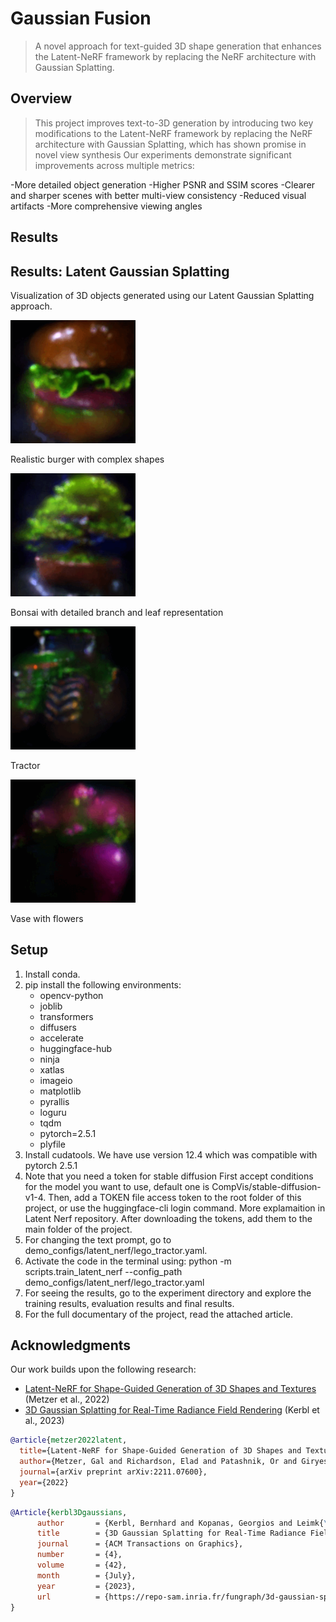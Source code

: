 # Gaussian Fusion

> A novel approach for text-guided 3D shape generation that enhances the Latent-NeRF framework by replacing the NeRF architecture with Gaussian Splatting.

## Overview
> This project improves text-to-3D generation by introducing two key modifications to the Latent-NeRF framework by replacing the NeRF architecture with Gaussian Splatting, which has shown promise in novel view synthesis
> Our experiments demonstrate significant improvements across multiple metrics:

-More detailed object generation
-Higher PSNR and SSIM scores
-Clearer and sharper scenes with better multi-view consistency
-Reduced visual artifacts
-More comprehensive viewing angles

## Results
<div class="results-container">
  <h2>Results: Latent Gaussian Splatting</h2>
  <p class="description">Visualization of 3D objects generated using our Latent Gaussian Splatting approach.</p>
  
  <div class="results-grid">
    <div class="result-item">
        <img src="Gaus-fusion-20250305T130207Z-001/Gaus-fusion/burger.gif" alt="Tree visualization" width="200">
        <p>Realistic burger with complex shapes</p>
    </div>
    <div class="result-item">
        <img src="Gaus-fusion-20250305T130207Z-001/Gaus-fusion/bonsai.gif" alt="Flowers visualization" width="200">
        <p>Bonsai with detailed branch and leaf representation</p>
    </div>
    <div class="result-item">
        <img src="Gaus-fusion-20250305T130207Z-001/Gaus-fusion/tractor.gif" alt="Bonsai visualization" width="200">
        <p>Tractor</p>
    </div>
    <div class="result-item">
        <img src="Gaus-fusion-20250305T130207Z-001/Gaus-fusion/vase.gif" alt="Tractor visualization" width="200">
        <p>Vase with flowers</p>
    </div>
</div>

## Setup
1. Install conda.
2. pip install the following environments:
    - opencv-python
    - joblib
    - transformers
    - diffusers
    - accelerate
    - huggingface-hub
    - ninja
    - xatlas
    - imageio
    - matplotlib
    - pyrallis
    - loguru
    - tqdm
    - pytorch=2.5.1
    - plyfile
  3. Install cudatools. We have use version 12.4 which was compatible with pytorch 2.5.1
  4. Note that you need a token for stable diffusion First accept conditions for the model you want to use, default one is CompVis/stable-diffusion-v1-4. Then, add a TOKEN file access token to the root folder of this project, or use the huggingface-cli login command. More explamaition in Latent Nerf repository. After downloading the tokens, add them to the main folder of the project.
  5. For changing the text prompt, go to demo_configs/latent_nerf/lego_tractor.yaml.
  6. Activate the code in the terminal using: python -m scripts.train_latent_nerf --config_path demo_configs/latent_nerf/lego_tractor.yaml
  7. For seeing the results, go to the experiment directory and explore the training results, evaluation results and final results.
  8. For the full documentary of the project, read the attached article.

## Acknowledgments
Our work builds upon the following research:

- [Latent-NeRF for Shape-Guided Generation of 3D Shapes and Textures](https://arxiv.org/abs/2211.07600) (Metzer et al., 2022)
- [3D Gaussian Splatting for Real-Time Radiance Field Rendering]([https://repo-sam.inria.fr/fungraph/3d-gaussian-splatting/3d_gaussian_splatting_high.pdf]) (Kerbl et al., 2023)


```bibtex
@article{metzer2022latent,
  title={Latent-NeRF for Shape-Guided Generation of 3D Shapes and Textures},
  author={Metzer, Gal and Richardson, Elad and Patashnik, Or and Giryes, Raja and Cohen-Or, Daniel},
  journal={arXiv preprint arXiv:2211.07600},
  year={2022}
}
```

```bibtex
@Article{kerbl3Dgaussians,
      author       = {Kerbl, Bernhard and Kopanas, Georgios and Leimk{\"u}hler, Thomas and Drettakis, George},
      title        = {3D Gaussian Splatting for Real-Time Radiance Field Rendering},
      journal      = {ACM Transactions on Graphics},
      number       = {4},
      volume       = {42},
      month        = {July},
      year         = {2023},
      url          = {https://repo-sam.inria.fr/fungraph/3d-gaussian-splatting/}
}
```




